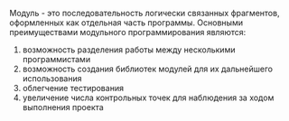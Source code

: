 Модуль - это последовательность логически связанных фрагментов, оформленных как отдельная часть программы. 
Основными преимуществами модульного программирования являются:
1. возможность разделения работы между несколькими программистами
2. возможность создания библиотек модулей для их дальнейшего использования 
3. облегчение тестирования
4. увеличение числа контрольных точек для наблюдения за ходом выполнения проекта

